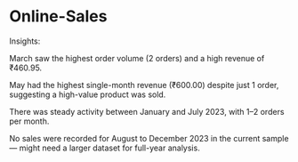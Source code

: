 # Online-Sales

Insights:

March saw the highest order volume (2 orders) and a high revenue of ₹460.95.

May had the highest single-month revenue (₹600.00) despite just 1 order, suggesting a high-value product was sold.

There was steady activity between January and July 2023, with 1–2 orders per month.

No sales were recorded for August to December 2023 in the current sample — might need a larger dataset for full-year analysis.
